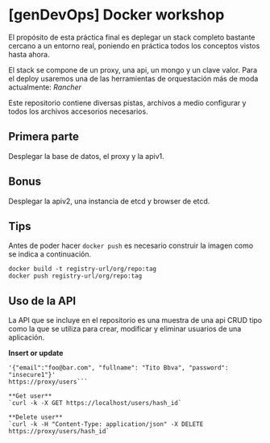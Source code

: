 # [genDevOps] Docker workshop

El propósito de esta práctica final es deplegar un stack completo bastante 
cercano a un entorno real, poniendo en práctica todos los conceptos vistos 
hasta ahora.

El stack se compone de un proxy, una api, un mongo y un clave valor. Para el deploy 
usaremos una de las herramientas de orquestación más de moda actualmente: *Rancher*

Este repositorio contiene diversas pistas, archivos a medio configurar y todos 
los archivos accesorios necesarios.

## Primera parte
Desplegar la base de datos, el proxy y la apiv1.

## Bonus
Desplegar la apiv2, una instancia de etcd y browser de etcd.

## Tips
Antes de poder hacer `docker push` es necesario construir la imagen como se 
indica a continuación.

`docker build -t registry-url/org/repo:tag`   
`docker push registry-url/org/repo:tag`

## Uso de la API
La API que se incluye en el repositorio es una muestra de una api CRUD tipo 
como la que se utiliza para crear, modificar y eliminar usuarios de una aplicación.

**Insert or update**  
```curl -k -H "Content-Type: application/json" -X POST -d   
'{"email":"foo@bar.com", "fullname": "Tito Bbva", "password": "insecure1"}'    
https://proxy/users```   

**Get user**  
`curl -k -X GET https://localhost/users/hash_id`  

**Delete user**  
`curl -k -H "Content-Type: application/json" -X DELETE https://proxy/users/hash_id`  

